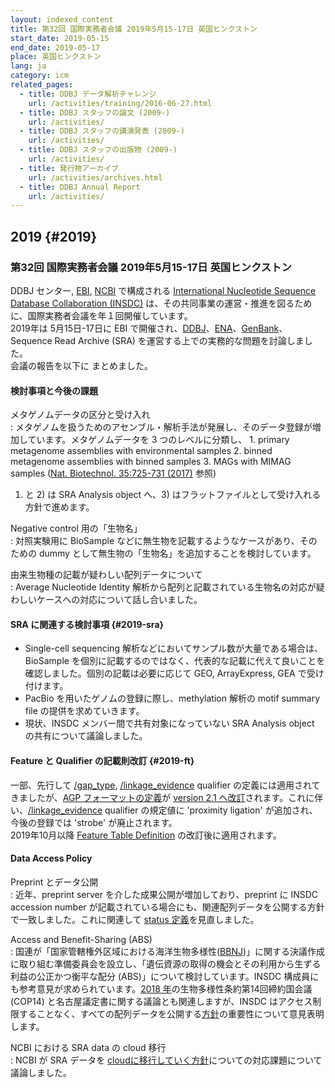 ```yaml
---
layout: indexed_content
title: 第32回 国際実務者会議 2019年5月15-17日 英国ヒンクストン
start_date: 2019-05-15
end_date: 2019-05-17
place: 英国ヒンクストン
lang: ja
category: icm
related_pages:
  - title: DDBJ データ解析チャレンジ
    url: /activities/training/2016-06-27.html
  - title: DDBJ スタッフの論文 (2009-)
    url: /activities/
  - title: DDBJ スタッフの講演発表 (2009-)
    url: /activities/
  - title: DDBJ スタッフの出版物 (2009-)
    url: /activities/
  - title: 発行物アーカイブ
    url: /activities/archives.html
  - title: DDBJ Annual Report
    url: /activities/
---
```


## 2019  {#2019}

### 第32回 国際実務者会議 2019年5月15-17日 英国ヒンクストン

DDBJ センター, [EBI](//www.ebi.ac.uk/), [NCBI](//www.ncbi.nlm.nih.gov/) で構成される [International Nucleotide Sequence Database Collaboration (INSDC)](http://www.insdc.org/) は、その共同事業の運営・推進を図るために、国際実務者会議を年１回開催しています。  
2019年は 5月15日-17日に EBI で開催され、[DDBJ](/index.html)、[ENA](//www.ebi.ac.uk/ena/)、[GenBank](//www.ncbi.nlm.nih.gov/genbank/index.html)、Sequence Read Archive (SRA) を運営する上での実務的な問題を討論しました。  
会議の報告を以下に まとめました。

#### 検討事項と今後の課題

メタゲノムデータの区分と受け入れ  
:  メタゲノムを扱うためのアセンブル・解析手法が発展し、そのデータ登録が増加しています。メタゲノムデータを 3 つのレベルに分類し、
    1.  primary metagenome assemblies with environmental samples
    2.  binned metagenome assemblies with binned samples
    3.  MAGs with MIMAG samples ([Nat. Biotechnol. 35:725-731 (2017)](//www.nature.com/articles/nbt.3893) 参照)
  1) と 2) は SRA Analysis object へ、3) はフラットファイルとして受け入れる方針で進めます。

Negative control 用の「生物名」  
:  対照実験用に BioSample などに無生物を記載するようなケースがあり、そのための dummy として無生物の「生物名」を追加することを検討しています。

由来生物種の記載が疑わしい配列データについて  
:  Average Nucleotide Identity 解析から配列と記載されている生物名の対応が疑わしいケースへの対応について話し合いました。

#### SRA に関連する検討事項  {#2019-sra}

  - Single-cell sequencing 解析などにおいてサンプル数が大量である場合は、BioSample を個別に記載するのではなく、代表的な記載に代えて良いことを確認しました。個別の記載は必要に応じて GEO, ArrayExpress, GEA で受け付けます。
  - PacBio を用いたゲノムの登録に際し、methylation 解析の motif summary file の提供を求めていきます。
  - 現状、INSDC メンバー間で共有対象になっていない SRA Analysis object の共有について議論しました。

#### Feature と Qualifier の記載則改訂  {#2019-ft}

一部、先行して [/gap\_type](/ddbj/qualifiers.html#gap_type), [/linkage\_evidence](/ddbj/qualifiers.html#linkage_evidence) qualifier
の定義には適用されてきましたが、[AGP フォーマットの定義](//www.ncbi.nlm.nih.gov/assembly/agp/AGP_Specification/)が [version 2.1 へ改訂](//www.ncbi.nlm.nih.gov/assembly/agp/AGP_Specification/proposed-version-2-1/)されます。これに伴い、[/linkage\_evidence](/ddbj/qualifiers.html#linkage_evidence) qualifier の規定値に 'proximity ligation' が追加され、今後の登録では 'strobe' が廃止されます。  
2019年10月以降 [Feature Table Definition](/ddbj/feature-table.html) の改訂後に適用されます。

#### Data Access Policy

Preprint とデータ公開  
:  近年、preprint server を介した成果公開が増加しており、preprint に INSDC accession number が記載されている場合にも、関連配列データを公開する方針で一致しました。これに関連して [status 定義](/about/insdc-status-e)を見直しました。

Access and Benefit-Sharing (ABS)  
:  国連が「国家管轄権外区域における海洋生物多様性([BBNJ](//www.un.org/bbnj/))」に関する決議作成に取り組む準備委員会を設立し、「遺伝資源の取得の機会とその利用から生ずる利益の公正かつ衡平な配分 (ABS)」について検討しています。INSDC 構成員にも参考意見が求められています。[2018 年](/activities/icm/2018)の生物多様性条約第14回締約国会議 (COP14) と名古屋議定書に関する議論とも関連しますが、INSDC はアクセス制限することなく、すべての配列データを公開する[方針](/about/insdc.html#policy)の重要性について意見表明します。

NCBI における SRA data の cloud 移行  
:  NCBI が SRA データを [cloudに移行していく方針](//www.nih.gov/news-events/news-releases/nih-makes-strides-accelerate-discoveries-cloud)についての対応課題について議論しました。

